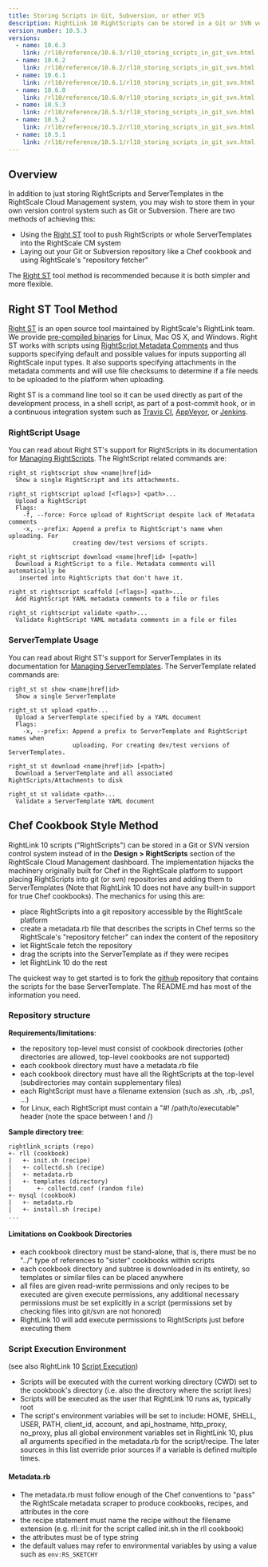 ```yaml
---
title: Storing Scripts in Git, Subversion, or other VCS
description: RightLink 10 RightScripts can be stored in a Git or SVN version control system instead of in the Design > RightScripts section of the RightScale Cloud Management Dashboard.
version_number: 10.5.3
versions:
  - name: 10.6.3
    link: /rl10/reference/10.6.3/rl10_storing_scripts_in_git_svn.html
  - name: 10.6.2
    link: /rl10/reference/10.6.2/rl10_storing_scripts_in_git_svn.html
  - name: 10.6.1
    link: /rl10/reference/10.6.1/rl10_storing_scripts_in_git_svn.html
  - name: 10.6.0
    link: /rl10/reference/10.6.0/rl10_storing_scripts_in_git_svn.html
  - name: 10.5.3
    link: /rl10/reference/10.5.3/rl10_storing_scripts_in_git_svn.html
  - name: 10.5.2
    link: /rl10/reference/10.5.2/rl10_storing_scripts_in_git_svn.html
  - name: 10.5.1
    link: /rl10/reference/10.5.1/rl10_storing_scripts_in_git_svn.html
---
```


## Overview

In addition to just storing RightScripts and ServerTemplates in the RightScale Cloud Management system, you may wish to
store them in your own version control system such as Git or Subversion. There are two methods of achieving this:

* Using the [Right ST] tool to push RightScripts or whole ServerTemplates into the RightScale CM system
* Laying out your Git or Subversion repository like a Chef cookbook and using RightScale's "repository fetcher"

The [Right ST] tool method is recommended because it is both simpler and more flexible.

[Right ST]: https://github.com/rightscale/right_st

## Right ST Tool Method

[Right ST] is an open source tool maintained by RightScale's RightLink team. We provide [pre-compiled binaries] for
Linux, Mac OS X, and Windows. Right ST works with scripts using [RightScript Metadata Comments] and thus supports
specifying default and possible values for inputs supporting all RightScale input types. It also supports specifying
attachments in the metadata comments and will use file checksums to determine if a file needs to be uploaded to the
platform when uploading.

Right ST is a command line tool so it can be used directly as part of the development process, in a shell script, as
part of a post-commit hook, or in a continuous integration system such as [Travis CI], [AppVeyor], or [Jenkins].

[Travis CI]: https://travis-ci.org/
[AppVeyor]: https://www.appveyor.com/
[Jenkins]: https://jenkins-ci.org/

### RightScript Usage

You can read about Right ST's support for RightScripts in its documentation for [Managing RightScripts]. The RightScript
related commands are:

[Managing RightScripts]: https://github.com/rightscale/right_st#managing-rightscripts

```
right_st rightscript show <name|href|id>
  Show a single RightScript and its attachments.

right_st rightscript upload [<flags>] <path>...
  Upload a RightScript
  Flags:
    -f, --force: Force upload of RightScript despite lack of Metadata comments
    -x, --prefix: Append a prefix to RightScript's name when uploading. For
                  creating dev/test versions of scripts.

right_st rightscript download <name|href|id> [<path>]
  Download a RightScript to a file. Metadata comments will automatically be
   inserted into RightScripts that don't have it.

right_st rightscript scaffold [<flags>] <path>...
  Add RightScript YAML metadata comments to a file or files

right_st rightscript validate <path>...
  Validate RightScript YAML metadata comments in a file or files
```

### ServerTemplate Usage

You can read about Right ST's support for ServerTemplates in its documentation for [Managing ServerTemplates]. The
ServerTemplate related commands are:

[Managing ServerTemplates]: https://github.com/rightscale/right_st#managing-servertemplates

```
right_st st show <name|href|id>
  Show a single ServerTemplate

right_st st upload <path>...
  Upload a ServerTemplate specified by a YAML document
  Flags:
    -x, --prefix: Append a prefix to ServerTemplate and RightScript names when
                  uploading. For creating dev/test versions of ServerTemplates.

right_st st download <name|href|id> [<path>]
  Download a ServerTemplate and all associated RightScripts/Attachments to disk

right_st st validate <path>...
  Validate a ServerTemplate YAML document
```

[pre-compiled binaries]: https://github.com/rightscale/right_st#installation
[RightScript Metadata Comments]: /cm/dashboard/design/rightscripts/rightscripts_metadata_comments.html

## Chef Cookbook Style Method

RightLink 10 scripts ("RightScripts") can be stored in a Git or SVN version control system instead of in the **Design > RightScripts** section of the RightScale Cloud Management dashboard. The implementation hijacks the machinery originally built for Chef in the RightScale platform to support placing RightScripts into git (or svn) repositories and adding them to ServerTemplates (Note that RightLink 10 does not have any built-in support for true Chef cookbooks). The mechanics for using this are:

* place RightScripts into a git repository accessible by the RightScale platform
* create a metadata.rb file that describes the scripts in Chef terms so the RightScale's "repository fetcher" can index the content of the repository
* let RightScale fetch the repository
* drag the scripts into the ServerTemplate as if they were recipes
* let RightLink 10 do the rest

The quickest way to get started is to fork the [github](https://github.com/rightscale/rightlink_scripts) repository that contains the scripts for the base ServerTemplate. The README.md has most of the information you need.

### Repository structure

**Requirements/limitations**:

* the repository top-level must consist of cookbook directories (other directories are allowed, top-level cookbooks are not supported)
* each cookbook directory must have a metadata.rb file
* each cookbook directory must have all the RightScripts at the top-level (subdirectories may contain supplementary files)
* each RightScript must have a filename extension (such as .sh, .rb, .ps1, ...)
* for Linux, each RightScript must contain a "#! /path/to/executable" header (note the space between ! and /)

**Sample directory tree**:

  ~~~
  rightlink_scripts (repo)
  +- rll (cookbook)
  |   +- init.sh (recipe)
  |   +- collectd.sh (recipe)
  |   +- metadata.rb
  |   +- templates (directory)
  |       +- collectd.conf (random file)
  +- mysql (cookbook)
  |   +- metadata.rb
  |   +- install.sh (recipe)
  ...
  ~~~

#### Limitations on Cookbook Directories

* each cookbook directory must be stand-alone, that is, there must be no "../" type of references to "sister" cookbooks within scripts
* each cookbook directory and subtree is downloaded in its entirety, so templates or similar files can be placed anywhere
* all files are given read-write permissions and only recipes to be executed are given execute permissions, any additional necessary permissions must be set explicitly in a script (permissions set by checking files into git/svn are not honored)
* RightLink 10 will add execute permissions to RightScripts just before executing them

### Script Execution Environment

(see also RightLink 10 [Script Execution](rl10_script_execution.html))

* Scripts will be executed with the current working directory (CWD) set to the cookbook's directory (i.e. also the directory where the script lives)
* Scripts will be executed as the user that RightLink 10 runs as, typically root
* The script's environment variables will be set to include: HOME, SHELL, USER, PATH, client_id, account, and api_hostname, http_proxy, no_proxy, plus all global environment variables set in RightLink 10, plus all arguments specified in the metadata.rb for the script/recipe. The later sources in this list override prior sources if a variable is defined multiple times.

#### Metadata.rb

* The metadata.rb must follow enough of the Chef conventions to "pass" the RightScale metadata scraper to produce cookbooks, recipes, and attributes in the core
* the recipe statement must name the recipe without the filename extension (e.g. rll::init for the script called init.sh in the rll cookbook)
* the attributes must be of type string
* the default values may refer to environmental variables by using a value such as `env:RS_SKETCHY`

